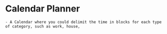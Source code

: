 # Calendar Planner
	- A Calendar where you could delimit the time in blocks for each type of category, such as work, house,